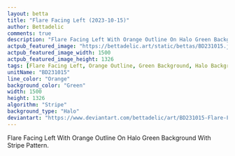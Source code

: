 ```yaml
---
layout: betta
title: "Flare Facing Left (2023-10-15)"
author: Bettadelic
comments: true
description: "Flare Facing Left With Orange Outline On Halo Green Background With Stripe Pattern."
actpub_featured_image: "https://bettadelic.art/static/bettas/BD231015.jpg"
actpub_featured_image_width: 1500
actpub_featured_image_height: 1326
tags: [Flare Facing Left, Orange Outline, Green Background, Halo Background Pattern, Stripe Pattern, October 2023]
unitName: "BD231015"
line_color: "Orange"
background_color: "Green"
width: 1500
height: 1326
algorithm: "Stripe"
background_type: "Halo"
deviantart: "https://www.deviantart.com/bettadelic/art/BD231015-Flare-Facing-Left-2023-10-15-988375881"
---
```


Flare Facing Left With Orange Outline On Halo Green Background With Stripe Pattern.
